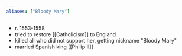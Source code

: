 ```yaml
---
aliases: ["Bloody Mary"]
---
```

- r. 1553-1558
- tried to restore [[Catholicism]] to England
- killed all who did not support her, getting nickname "Bloody Mary"
- married Spanish king [[Philip II]]